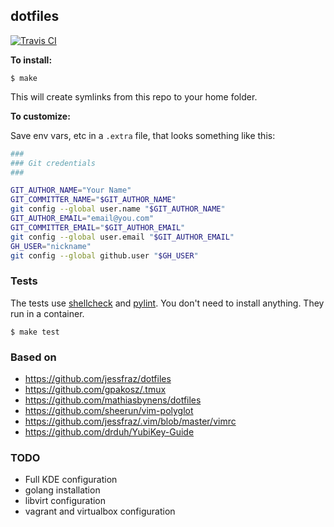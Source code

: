## dotfiles

[![Travis CI](https://travis-ci.org/paulfantom/dotfiles.svg?branch=master)](https://travis-ci.org/paulfantom/dotfiles)

**To install:**

```console
$ make
```

This will create symlinks from this repo to your home folder.

**To customize:**

Save env vars, etc in a `.extra` file, that looks something like
this:

```bash
###
### Git credentials
###

GIT_AUTHOR_NAME="Your Name"
GIT_COMMITTER_NAME="$GIT_AUTHOR_NAME"
git config --global user.name "$GIT_AUTHOR_NAME"
GIT_AUTHOR_EMAIL="email@you.com"
GIT_COMMITTER_EMAIL="$GIT_AUTHOR_EMAIL"
git config --global user.email "$GIT_AUTHOR_EMAIL"
GH_USER="nickname"
git config --global github.user "$GH_USER"
```

### Tests

The tests use [shellcheck](https://github.com/koalaman/shellcheck) and [pylint](https://www.pylint.org/). You don't
need to install anything. They run in a container.

```console
$ make test
```

### Based on

- https://github.com/jessfraz/dotfiles
- https://github.com/gpakosz/.tmux
- https://github.com/mathiasbynens/dotfiles
- https://github.com/sheerun/vim-polyglot
- https://github.com/jessfraz/.vim/blob/master/vimrc
- https://github.com/drduh/YubiKey-Guide

### TODO

- Full KDE configuration
- golang installation
- libvirt configuration
- vagrant and virtualbox configuration
